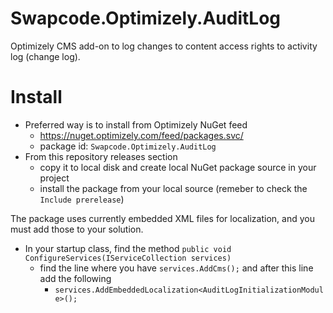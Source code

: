 # Swapcode.Optimizely.AuditLog
Optimizely CMS add-on to log changes to content access rights to activity log (change log).

# Install
- Preferred way is to install from Optimizely NuGet feed
  - https://nuget.optimizely.com/feed/packages.svc/
  - package id: `Swapcode.Optimizely.AuditLog`
- From this repository releases section
  - copy it to local disk and create local NuGet package source in your project
  - install the package from your local source (remeber to check the `Include prerelease`)

The package uses currently embedded XML files for localization, and you must add those to your solution.
- In your startup class, find the method `public void ConfigureServices(IServiceCollection services)`
  - find the line where you have `services.AddCms();` and after this line add the following
    - `services.AddEmbeddedLocalization<AuditLogInitializationModule>();`
